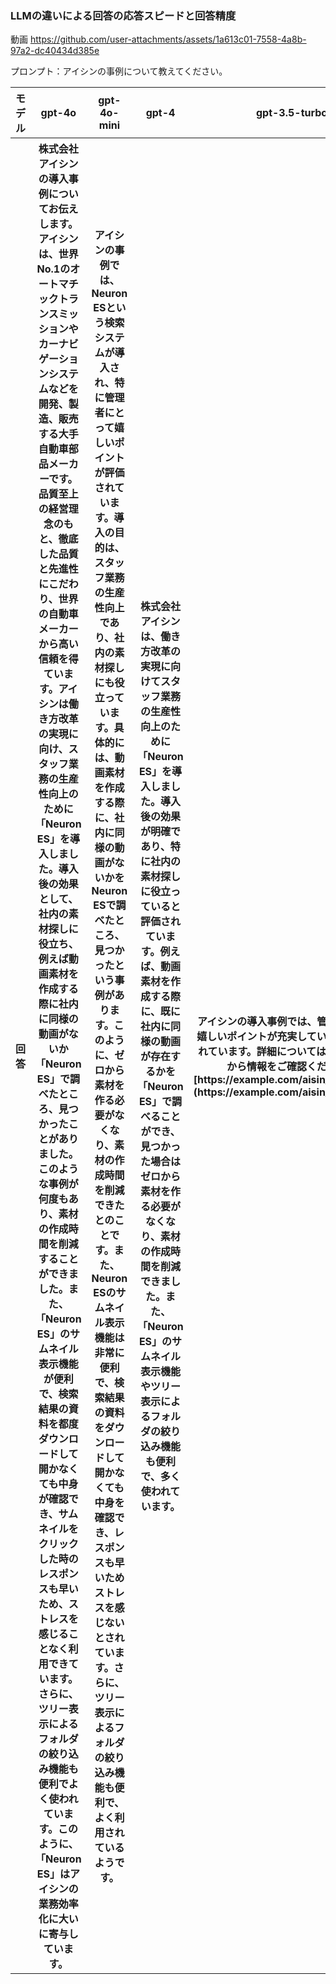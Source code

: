 

### LLMの違いによる回答の応答スピードと回答精度
動画
https://github.com/user-attachments/assets/1a613c01-7558-4a8b-97a2-dc40434d385e

プロンプト：アイシンの事例について教えてください。

<table border="0">
  <tr>
    <th width="100">モデル</th>
    <th width="100">gpt-4o</th>
    <th width="100">gpt-4o-mini</th>
    <th width="100">gpt-4</th>
    <th width="100">gpt-3.5-turbo</th>
  </tr>
  <tr>
    <th width="100">回答</th>
    <th width="100">株式会社アイシンの導入事例についてお伝えします。アイシンは、世界No.1のオートマチックトランスミッションやカーナビゲーションシステムなどを開発、製造、販売する大手自動車部品メーカーです。品質至上の経営理念のもと、徹底した品質と先進性にこだわり、世界の自動車メーカーから高い信頼を得ています。アイシンは働き方改革の実現に向け、スタッフ業務の生産性向上のために「Neuron ES」を導入しました。導入後の効果として、社内の素材探しに役立ち、例えば動画素材を作成する際に社内に同様の動画がないか「Neuron ES」で調べたところ、見つかったことがありました。このような事例が何度もあり、素材の作成時間を削減することができました。また、「Neuron ES」のサムネイル表示機能が便利で、検索結果の資料を都度ダウンロードして開かなくても中身が確認でき、サムネイルをクリックした時のレスポンスも早いため、ストレスを感じることなく利用できています。さらに、ツリー表示によるフォルダの絞り込み機能も便利でよく使われています。このように、「Neuron ES」はアイシンの業務効率化に大いに寄与しています。</th>
    <th width="100">アイシンの事例では、Neuron ESという検索システムが導入され、特に管理者にとって嬉しいポイントが評価されています。導入の目的は、スタッフ業務の生産性向上であり、社内の素材探しにも役立っています。具体的には、動画素材を作成する際に、社内に同様の動画がないかをNeuron ESで調べたところ、見つかったという事例があります。このように、ゼロから素材を作る必要がなくなり、素材の作成時間を削減できたとのことです。また、Neuron ESのサムネイル表示機能は非常に便利で、検索結果の資料をダウンロードして開かなくても中身を確認でき、レスポンスも早いためストレスを感じないとされています。さらに、ツリー表示によるフォルダの絞り込み機能も便利で、よく利用されているようです。</th>
    <th width="100">株式会社アイシンは、働き方改革の実現に向けてスタッフ業務の生産性向上のために「Neuron ES」を導入しました。導入後の効果が明確であり、特に社内の素材探しに役立っていると評価されています。例えば、動画素材を作成する際に、既に社内に同様の動画が存在するかを「Neuron ES」で調べることができ、見つかった場合はゼロから素材を作る必要がなくなり、素材の作成時間を削減できました。また、「Neuron ES」のサムネイル表示機能やツリー表示によるフォルダの絞り込み機能も便利で、多く使われています。</th>
    <th width="100">アイシンの導入事例では、管理者にとって嬉しいポイントが充実している点が評価されています。詳細については、以下のURLから情報をご確認ください。
[https://example.com/aisin_case_study](https://example.com/aisin_case_study)</th>
  </tr>
</table>
